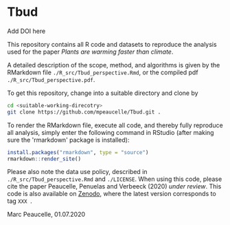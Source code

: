 # Tbud

Add DOI here

This repository contains all R code and datasets to reproduce the analysis used for the paper *Plants are warming faster than climate*.

A detailed description of the scope, method, and algorithms is given by the RMarkdown file `./R_src/Tbud_perspective.Rmd`, or the compiled pdf `./R_src/Tbud_perspective.pdf`. 

To get this repository, change into a suitable directory and clone by
```bash
cd <suitable-working-direcotry>
git clone https://github.com/mpeaucelle/Tbud.git .
```

To render the RMarkdown file, execute all code, and thereby fully reproduce all analysis, simply enter the following command in RStudio (after making sure the 'rmarkdown' package is installed):
```r
install.packages("rmarkdown", type = "source")
rmarkdown::render_site()
```

Please also note the data use policy, described in `./R_src/Tbud_perspective.Rmd` and `./LICENSE`. When using this code, please cite the paper Peaucelle, Penuelas and Verbeeck (2020) *under review*.
This code is also available on [Zenodo](https://zenodo.org/XXX), where the latest version corresponds to tag `XXX `.

Marc Peaucelle, 01.07.2020